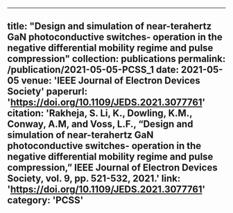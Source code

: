 ---
title: "Design and simulation of near-terahertz GaN photoconductive switches- operation in the negative differential mobility regime and pulse compression"
collection: publications
permalink: /publication/2021-05-05-PCSS_1
date: 2021-05-05
venue: 'IEEE Journal of Electron Devices Society'
paperurl: 'https://doi.org/10.1109/JEDS.2021.3077761'
citation: 'Rakheja, S. Li, K., Dowling, K.M., Conway, A.M, and Voss, L.F., “Design and simulation of near-terahertz GaN photoconductive switches- operation in the negative differential mobility regime and pulse compression,” IEEE Journal of Electron Devices Society, vol. 9, pp. 521-532, 2021.'
link: 'https://doi.org/10.1109/JEDS.2021.3077761'
category: 'PCSS'
----